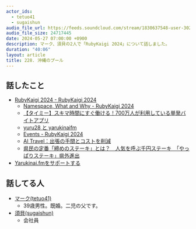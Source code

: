 ```yaml
---
actor_ids:
  - tetuo41
  - sugaishun
audio_file_url: https://feeds.soundcloud.com/stream/1830637548-user-302747142-yarukinai-228-2024-05-27.mp3
audio_file_size: 24717445
date: 2024-05-27 07:00:00 +0900
description: マーク、須貝の2人で「RubyKaigi 2024」について話しました。
duration: "40:06"
layout: article
title: 228. 沖縄のプール
---
```


## 話したこと
- [RubyKaigi 2024 - RubyKaigi 2024](https://rubykaigi.org/2024/)
  - [Namespace, What and Why - RubyKaigi 2024](https://rubykaigi.org/2024/presentations/tagomoris.html#day1)
  - [【タイミー】スキマ時間にすぐ働ける！700万人が利用している単発バイトアプリ](https://timee.co.jp/)
  - [yuru28 と yarukinaifm](https://x.com/mktakuya/status/1790676343413489889)
  - [Events - RubyKaigi 2024](https://rubykaigi.org/2024/events/)
  - [AI Travel：出張の手間とコストを削減](https://aitravel.cloud/)
  - [県民の定番「締めのステーキ」とは？　人気を呼ぶ千円ステーキ　「やっぱりステーキ」県外進出](https://www.okinawatimes.co.jp/articles/-/832862)
- [Yarukinai.fmをサポートする](https://note.com/tetuo41/circle)

## 話してる人

- [マーク(tetuo41)](https://twitter.com/tetuo41)
  - 39歳男性。既婚。二児の父です。
- [須貝(sugaishun)](https://twitter.com/sugaishun)
  - 会社員
